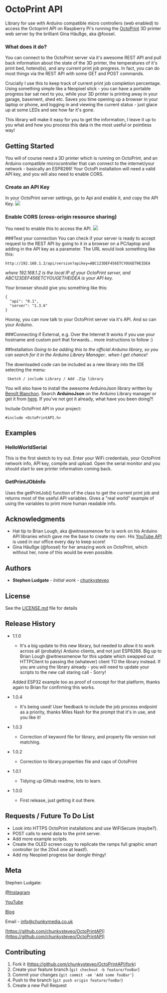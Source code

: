 # OctoPrint API
Library for use with Arduino compatible micro controllers (web enabled) to access the Octoprint API on Raspberry Pi's running the [OctoPrint](https://octoprint.org/) 3D printer web server by the brilliant Gina Häußge, aka @foosel.

### What does it do?
You can connect to the OctoPrint server via it's awesome REST API and pull back information about the state of the 3D printer, the temperatures of it's print bed, hotend(s), and any current print job progress. In fact, you can do most things via the REST API with some GET and POST commands.

Crucially I use this to keep track of current print job completion percentage. Using something simple like a Neopixel stick - you can have a portable progress bar sat next to you, while your 3D printer is printing away in your garage, basement, shed etc. Saves you time opening up a browser in your laptop or phone, and logging in and viewing the current status - just glace up at some LEDs and see how far it's gone.

This library will make it easy for you to get the information, I leave it up to you what and how you process this data in the most useful or pointless way!

## Getting Started

You will of course need a 3D printer which is running on OctoPrint, and an Arduino compatible microcontroller that can connect to the internet/your network - basically an ESP8266! Your OctoPi installation will need a valid API key, and you will also need to enable CORS.

### Create an API Key
In your OctoPrint server settings, go to Api and enable it, and copy the API Key.
![](http://docs.octoprint.org/en/master/_images/settings-global-api-key.png)

### Enable CORS (cross-origin resource sharing)
You need to enable this to access the API.
![](http://docs.octoprint.org/en/master/_images/settings-api-cors.png)

###Test your connection
You can check if your server is ready to accept request to the REST API by going to it in a browser on a PC/laptop and adding in the API key as a parameter. The URL would look something like this:

```
http://192.168.1.2/api/version?apikey=ABC123DEF456ETCYOUGETHEIDEA
```

*where 192.168.1.2 is the local IP of your OctoPrint server, and ABC123DEF456ETCYOUGETHEIDEA is your API key.*

Your browser should give you something like this:

```
{
  "api": "0.1",
  "server": "1.3.6"
}
```

Hooray, you can now talk to your OctoPrint server via it's API. And so can your Arduino.

###Connecting if External, e.g. Over the Internet
It works if you use your hostname and custom port that forwards... more instructions to follow :)

##Installation
*Going to be adding this to the official Arduino library, so you can search for it in the Arduino Library Manager.. when I get chance!*

The downloaded code can be included as a new library into the IDE selecting the menu:

     Sketch / include Library / Add .Zip library

You will also have to install the awesome ArduinoJson library written by [Benoît Blanchon](https://github.com/bblanchon). Search **ArduinoJson** on the Arduino Library manager or get it from [here](https://github.com/bblanchon/ArduinoJson). If you've not got it already, what have you been doing?!

Include OctoPrint API in your project:

    #include <OctoPrintAPI.h>


## Examples

### HelloWorldSerial
This is the first sketch to try out. Enter your WiFi credentials, your OctoPrint network info, API key, compile and upload. Open the serial monitor and you should start to see printer information coming back.

### GetPrintJObInfo
Uses the getPrintJob() function of the class to get the current print job and returns most of the useful API variables. Gives a "real world" example of using the variables to print more human readable info.


## Acknowledgments

* Hat tip to Brian Lough, aka @witnessmenow for is work on his Arduino API libraries which gave me the base to create my own. His [YouTube API](https://github.com/witnessmenow/arduino-youtube-api) is used in our office every day to keep score!
* Gina Häußge (@foosel) for her amazing work on OctoPrint, which without her, none of this would be even possible.

## Authors

* **Stephen Ludgate** - *Initial work* - [chunkysteveo](https://github.com/chunkysteveo)

## License

See the [LICENSE.md](LICENSE.md) file for details


## Release History
* 1.1.0
    * It's a big update to this new library, but needed to allow it to work across all (probably) Arduino clients, and not just ESP8266. Big up to Brian Lough @witnessmenow for this update which swapped out HTTPClient to passing the (whatever) client TO the library instead. If you are using the library already - you will need to update your scripts to the new call staring call - Sorry!

    Added ESP32 example too as proof of concept for that platform, thanks again to Brian for confirming this works.
* 1.0.4
    * It's being used! User feedback to include the job process endpoint as a priority, thanks Miles Nash for the prompt that it's in use, and you like it!
* 1.0.3
    * Correction of keyword file for library, and property file version not matching.
* 1.0.2
    * Correction to library.properties file and caps of OctoPrint
* 1.0.1
    * Tidying up Github readme, lots to learn.
* 1.0.0
    * First release, just getting it out there.

## Requests / Future To Do List
* Look into HTTPS OctoPrint installations and use WiFiSecure (maybe?).
* POST calls to send data to the print server.
* Add more example scripts.
* Create the OLED screen copy to replicate the ramps full graphic smart controller (or the 20x4 one at least!).
* Add my Neopixel progress bar dongle thingy!

## Meta

Stephen Ludgate:

[@Instagram](https://www.instagram.com/chunkysteveo/)

[YouTube](https://www.youtube.com/c/StephenLudgate) 

[Blog](https://www.chunkymedia.co.uk)

Email - info@chunkymedia.co.uk

[https://github.com/chunkysteveo/OctoPrintAPI](https://github.com/chunkysteveo/OctoPrintAPI)

## Contributing

1. Fork it (<https://github.com/chunkysteveo/OctoPrintAPI/fork>)
2. Create your feature branch (`git checkout -b feature/fooBar`)
3. Commit your changes (`git commit -am 'Add some fooBar'`)
4. Push to the branch (`git push origin feature/fooBar`)
5. Create a new Pull Request
